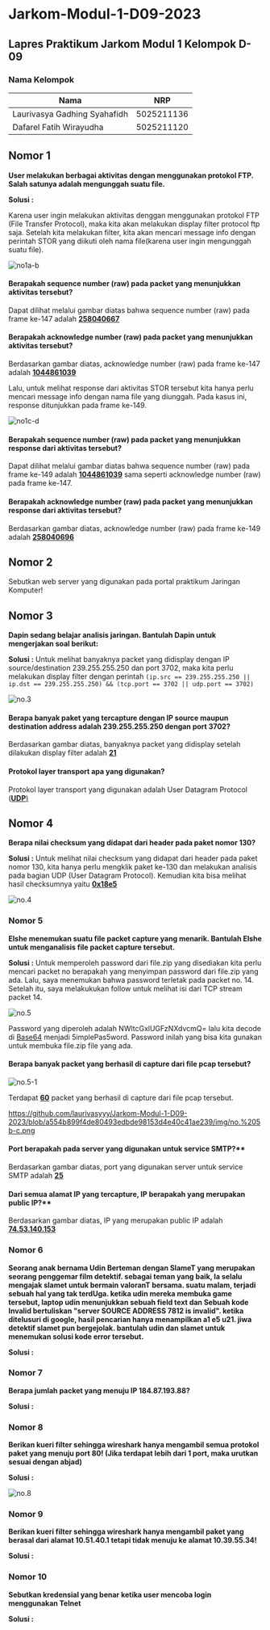 # Jarkom-Modul-1-D09-2023
## **Lapres Praktikum Jarkom Modul 1 Kelompok D-09**
### **Nama Kelompok**
|**Nama**|**NRP**|
|--------|-------|
|Laurivasya Gadhing Syahafidh|5025211136|
|Dafarel Fatih Wirayudha     |5025211120|


## **Nomor 1**
**User melakukan berbagai aktivitas dengan menggunakan protokol FTP. Salah satunya adalah mengunggah suatu file.**

**Solusi :**

Karena user ingin melakukan aktivitas denggan menggunakan protokol FTP (File Transfer Protocol), maka kita akan melakukan display filter protocol ftp saja. Setelah kita melakukan filter, kita akan mencari message info dengan perintah STOR yang diikuti oleh nama file(karena user ingin mengunggah suatu file).

![no1a-b](https://github.com/laurivasyyy/Jarkom-Modul-1-D09-2023/blob/ff10549ffe14ad992f2e20d70c75ed11e2cc85a5/img/no.1a-b.png)

#### Berapakah sequence number (raw) pada packet yang menunjukkan aktivitas tersebut?
Dapat dilihat melalui gambar diatas bahwa sequence number (raw) pada frame ke-147 adalah <ins>**258040667**</ins>

#### Berapakah acknowledge number (raw) pada packet yang menunjukkan aktivitas tersebut?
Berdasarkan gambar diatas, acknowledge number (raw) pada frame ke-147 adalah <ins>**1044861039**</ins>

Lalu, untuk melihat response dari aktivitas STOR tersebut kita hanya perlu mencari message info dengan nama file yang diunggah. Pada kasus ini, response ditunjukkan pada frame ke-149.

![no1c-d](https://github.com/laurivasyyy/Jarkom-Modul-1-D09-2023/blob/ff10549ffe14ad992f2e20d70c75ed11e2cc85a5/img/no.1c-d.png)

#### Berapakah sequence number (raw) pada packet yang menunjukkan response dari aktivitas tersebut?
Dapat dilihat melalui gambar diatas bahwa sequence number (raw) pada frame ke-149 adalah <ins>**1044861039**</ins> sama seperti acknowledge number (raw) pada frame ke-147.

#### Berapakah acknowledge number (raw) pada packet yang menunjukkan response dari aktivitas tersebut?
Berdasarkan gambar diatas, acknowledge number (raw) pada frame ke-149 adalah <ins>**258040696**</ins>

## **Nomor 2**
Sebutkan web server yang digunakan pada portal praktikum Jaringan Komputer!

## **Nomor 3**
**Dapin sedang belajar analisis jaringan. Bantulah Dapin untuk mengerjakan soal berikut:**

**Solusi :**
Untuk melihat banyaknya packet yang didisplay dengan IP source/destination 239.255.255.250 dan port 3702, maka kita perlu melakukan display filter dengan perintah ```(ip.src == 239.255.255.250 || ip.dst == 239.255.255.250) && (tcp.port == 3702 || udp.port == 3702)```

![no.3](https://github.com/laurivasyyy/Jarkom-Modul-1-D09-2023/blob/b08ab3a56de07a40ebc25ede8704a8e95ef52ccb/img/no.3.png)

#### Berapa banyak paket yang tercapture dengan IP source maupun destination address adalah 239.255.255.250 dengan port 3702?
Berdasarkan gambar diatas, banyaknya packet yang didisplay setelah dilakukan display filter adalah <ins>**21**<ins>

#### Protokol layer transport apa yang digunakan?
Protokol layer transport yang digunakan adalah User Datagram Protocol (<ins>**UDP**<ins>)

## **Nomor 4**
**Berapa nilai checksum yang didapat dari header pada paket nomor 130?**

**Solusi :**
Untuk melihat nilai checksum yang didapat dari header pada paket nomor 130, kita hanya perlu mengklik paket ke-130 dan melakukan analisis pada bagian UDP (User Datagram Protocol). Kemudian kita bisa melihat hasil checksumnya yaitu <ins>**0x18e5**<ins>

![no.4](https://github.com/laurivasyyy/Jarkom-Modul-1-D09-2023/blob/d71bcdbc958d1fe0a7e91544434e119a105fea59/img/no.4.png)



### **Nomor 5**
**Elshe menemukan suatu file packet capture yang menarik. Bantulah Elshe untuk menganalisis file packet capture tersebut.**

**Solusi :**
Untuk memperoleh password dari file.zip yang disediakan kita perlu mencari packet no berapakah yang menyimpan password dari file.zip yang ada. Lalu, saya menemukan bahwa password terletak pada packet no. 14. Setelah itu, saya melakukukan follow untuk melihat isi dari TCP stream packet 14.

![no.5](https://github.com/laurivasyyy/Jarkom-Modul-1-D09-2023/blob/a554b899f4de80493edbde98153d4e40c41ae239/img/no.5.png)

Password yang diperoleh adalah NWltcGxlUGFzNXdvcmQ= lalu kita decode di [Base64](https://www.base64decode.org) menjadi 5implePas5word. Password inilah yang bisa kita gunakan untuk membuka file.zip file yang ada.

#### Berapa banyak packet yang berhasil di capture dari file pcap tersebut?
![no.5-1](https://github.com/laurivasyyy/Jarkom-Modul-1-D09-2023/blob/a554b899f4de80493edbde98153d4e40c41ae239/img/no.%205a.png)

Terdapat <ins>**60**</ins> packet yang berhasil di capture dari file pcap tersebut.

https://github.com/laurivasyyy/Jarkom-Modul-1-D09-2023/blob/a554b899f4de80493edbde98153d4e40c41ae239/img/no.%205b-c.png

#### Port berapakah pada server yang digunakan untuk service SMTP?**
Berdasarkan gambar diatas, port yang digunakan server untuk service SMTP adalah <ins>**25**</ins>

#### Dari semua alamat IP yang tercapture, IP berapakah yang merupakan public IP?**
Berdasarkan gambar diatas, IP yang merupakan public IP adalah <ins>**74.53.140.153**</ins>

### **Nomor 6**
**Seorang anak bernama Udin Berteman dengan SlameT yang merupakan seorang penggemar film detektif. sebagai teman yang baik, Ia selalu mengajak slamet untuk bermain valoranT bersama. suatu malam, terjadi sebuah hal yang tak terdUga. ketika udin mereka membuka game tersebut, laptop udin menunjukkan sebuah field text dan Sebuah kode Invalid bertuliskan "server SOURCE ADDRESS 7812 is invalid". ketika ditelusuri di google, hasil pencarian hanya menampilkan a1 e5 u21. jiwa detektif slamet pun bergejolak. bantulah udin dan slamet untuk menemukan solusi kode error tersebut.**

**Solusi :**

### **Nomor 7**
**Berapa jumlah packet yang menuju IP 184.87.193.88?**

**Solusi :**

### **Nomor 8**
**Berikan kueri filter sehingga wireshark hanya mengambil semua protokol paket yang menuju port 80! (Jika terdapat lebih dari 1 port, maka urutkan sesuai dengan abjad)**

**Solusi :**

![no.8](https://github.com/laurivasyyy/Jarkom-Modul-1-D09-2023/blob/d71bcdbc958d1fe0a7e91544434e119a105fea59/img/no.%208.png)

### **Nomor 9**
**Berikan kueri filter sehingga wireshark hanya mengambil paket yang berasal dari alamat 10.51.40.1 tetapi tidak menuju ke alamat 10.39.55.34!**

**Solusi :**

### **Nomor 10**
**Sebutkan kredensial yang benar ketika user mencoba login menggunakan Telnet**

**Solusi :**






